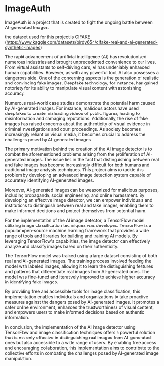 # ImageAuth

ImageAuth is a project that is created to fight the ongoing battle between AI-generated Images.

the dataset used for this project is CIFAKE (https://www.kaggle.com/datasets/birdy654/cifake-real-and-ai-generated-synthetic-images)


The rapid advancement of artificial intelligence (AI) has revolutionized numerous industries and brought unprecedented convenience to our lives. From virtual assistants to self-driving cars, AI has undeniably enhanced human capabilities. However, as with any powerful tool, AI also possesses a dangerous side. One of the concerning aspects is the generation of realistic and convincing fake images. Deepfake technology, for instance, has gained notoriety for its ability to manipulate visual content with astonishing accuracy.

Numerous real-world case studies demonstrate the potential harm caused by AI-generated images. For instance, malicious actors have used deepfakes to create misleading videos of public figures, leading to misinformation and damaging reputations. Additionally, the rise of fake images has raised concerns about the authenticity of visual evidence in criminal investigations and court proceedings. As society becomes increasingly reliant on visual media, it becomes crucial to address the challenges posed by AI-generated images.

The primary motivation behind the creation of the AI image detector is to combat the aforementioned problems arising from the proliferation of AI-generated images. The issue lies in the fact that distinguishing between real and fake images has become increasingly difficult for both humans and traditional image analysis techniques. This project aims to tackle this problem by developing an advanced image detection system capable of accurately identifying AI-generated images.

Moreover, AI-generated images can be weaponized for malicious purposes, including propaganda, social engineering, and online harassment. By developing an effective image detector, we can empower individuals and institutions to distinguish between real and fake images, enabling them to make informed decisions and protect themselves from potential harm.

For the implementation of the AI image detector, a TensorFlow model utilizing image classification techniques was developed. TensorFlow is a popular open-source machine learning framework that provides a wide range of tools and libraries for building and training AI models. By leveraging TensorFlow's capabilities, the image detector can effectively analyze and classify images based on their authenticity.

The TensorFlow model was trained using a large dataset consisting of both real and AI-generated images. The training process involved feeding the model with labeled images, allowing it to learn the distinguishing features and patterns that differentiate real images from AI-generated ones. The model was fine-tuned and iteratively improved to achieve higher accuracy in identifying fake images.

By providing free and accessible tools for image classification, this implementation enables individuals and organizations to take proactive measures against the dangers posed by AI-generated images. It promotes a safer online environment, enhances the trustworthiness of visual content, and empowers users to make informed decisions based on authentic information.

In conclusion, the implementation of the AI image detector using TensorFlow and image classification techniques offers a powerful solution that is not only effective in distinguishing real images from AI-generated ones but also accessible to a wide range of users. By enabling free access and encouraging collaboration, this implementation aims to contribute to the collective efforts in combating the challenges posed by AI-generated image manipulation.
